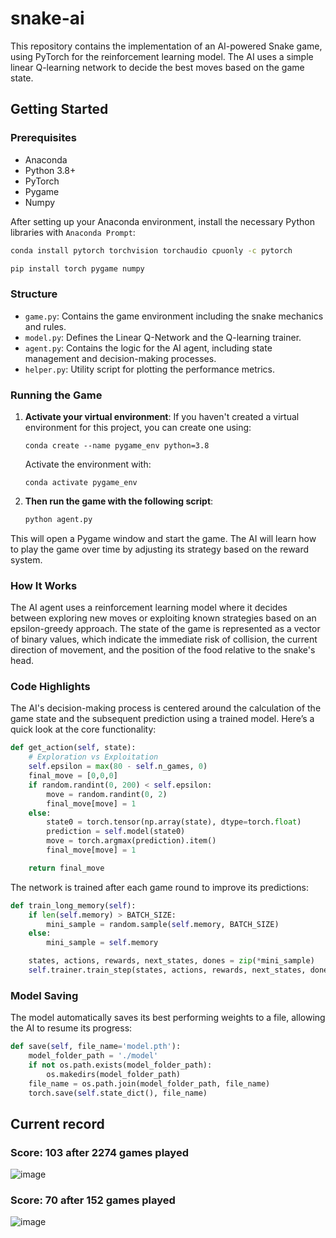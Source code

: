 # snake-ai

This repository contains the implementation of an AI-powered Snake game, using PyTorch for the reinforcement learning model. The AI uses a simple linear Q-learning network to decide the best moves based on the game state.

## Getting Started

### Prerequisites

- Anaconda
- Python 3.8+
- PyTorch
- Pygame
- Numpy


After setting up your Anaconda environment, install the necessary Python libraries with `Anaconda Prompt`:

```bash
conda install pytorch torchvision torchaudio cpuonly -c pytorch
```

```bash
pip install torch pygame numpy
```

### Structure

- `game.py`: Contains the game environment including the snake mechanics and rules.
- `model.py`: Defines the Linear Q-Network and the Q-learning trainer.
- `agent.py`: Contains the logic for the AI agent, including state management and decision-making processes.
- `helper.py`: Utility script for plotting the performance metrics.

### Running the Game

1. **Activate your virtual environment**:
   If you haven't created a virtual environment for this project, you can create one using:

   ```
   conda create --name pygame_env python=3.8
   ```

    Activate the environment with:

    ```
    conda activate pygame_env
    ```

2. **Then run the game with the following script**:

    ```bash
    python agent.py
    ```

This will open a Pygame window and start the game. The AI will learn how to play the game over time by adjusting its strategy based on the reward system.

### How It Works

The AI agent uses a reinforcement learning model where it decides between exploring new moves or exploiting known strategies based on an epsilon-greedy approach. The state of the game is represented as a vector of binary values, which indicate the immediate risk of collision, the current direction of movement, and the position of the food relative to the snake's head.

### Code Highlights

The AI's decision-making process is centered around the calculation of the game state and the subsequent prediction using a trained model. Here’s a quick look at the core functionality:

```python
def get_action(self, state):
    # Exploration vs Exploitation
    self.epsilon = max(80 - self.n_games, 0)
    final_move = [0,0,0]
    if random.randint(0, 200) < self.epsilon:
        move = random.randint(0, 2)
        final_move[move] = 1
    else:
        state0 = torch.tensor(np.array(state), dtype=torch.float)
        prediction = self.model(state0)
        move = torch.argmax(prediction).item()
        final_move[move] = 1

    return final_move
```

The network is trained after each game round to improve its predictions:

```python
def train_long_memory(self):
    if len(self.memory) > BATCH_SIZE:
        mini_sample = random.sample(self.memory, BATCH_SIZE)
    else:
        mini_sample = self.memory

    states, actions, rewards, next_states, dones = zip(*mini_sample)
    self.trainer.train_step(states, actions, rewards, next_states, dones)
```

### Model Saving

The model automatically saves its best performing weights to a file, allowing the AI to resume its progress:

```python
def save(self, file_name='model.pth'):
    model_folder_path = './model'
    if not os.path.exists(model_folder_path):
        os.makedirs(model_folder_path)
    file_name = os.path.join(model_folder_path, file_name)
    torch.save(self.state_dict(), file_name)
```

## Current record

### Score: 103 after 2274 games played

![image](https://github.com/AxelGeist/snake-ai/assets/73136957/670c8f2b-4e91-4da0-bddb-b6bf0589b22f)

### Score: 70 after 152 games played

![image](https://github.com/AxelGeist/snake-ai/assets/73136957/de2742e7-a36e-4ea0-b161-9643c54f4f1d)


